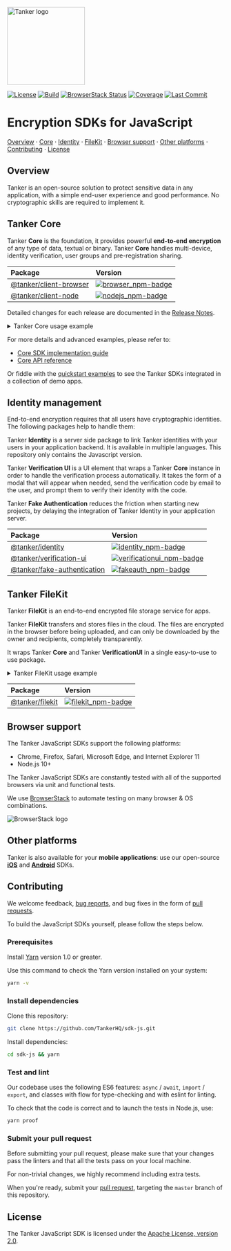 [license-badge]: https://img.shields.io/badge/License-Apache%202.0-blue.svg
[license-link]: https://opensource.org/licenses/Apache-2.0

[travis-badge]: https://img.shields.io/travis/TankerHQ/sdk-js/master.svg?label=Build
[travis-link]: https://travis-ci.org/TankerHQ/sdk-js

[codecov-badge]: https://img.shields.io/codecov/c/github/TankerHQ/sdk-js.svg?label=Coverage
[codecov-link]: https://codecov.io/gh/TankerHQ/sdk-js

[browserstack-badge]: https://www.browserstack.com/automate/badge.svg?badge_key=emFtQUNqYi9od0o0OU5sLzNQcnNWeGg2aFNMaVIzdUVNQmZoUWRUWC9zYz0tLUVBNTZVTXQ5bGNmVlVMYXZPeUFZTHc9PQ==--ab4016ef79dd30d494dfdf6b09c7810219cae0e1
[browserstack-link]: https://www.browserstack.com/automate/public-build/emFtQUNqYi9od0o0OU5sLzNQcnNWeGg2aFNMaVIzdUVNQmZoUWRUWC9zYz0tLUVBNTZVTXQ5bGNmVlVMYXZPeUFZTHc9PQ==--ab4016ef79dd30d494dfdf6b09c7810219cae0e1

[last-commit-badge]: https://img.shields.io/github/last-commit/TankerHQ/sdk-js.svg?label=Last%20commit&logo=github
[last-commit-link]: https://github.com/TankerHQ/sdk-js/commits/master

[browser_npm-badge]: https://img.shields.io/npm/v/@tanker/client-browser.svg
[browser_npm-link]: https://npmjs.com/package/@tanker/client-browser

[nodejs_npm-badge]: https://img.shields.io/npm/v/@tanker/client-node.svg
[nodejs_npm-link]: https://npmjs.com/package/@tanker/client-node

[identity_npm-badge]: https://img.shields.io/npm/v/@tanker/identity.svg
[identity_npm-link]: https://npmjs.com/package/@tanker/identity

[fakeauth_npm-badge]: https://img.shields.io/npm/v/@tanker/fake-authentication.svg
[fakeauth_npm-link]: https://npmjs.com/package/@tanker/fake-authentication

[filekit_npm-badge]: https://img.shields.io/npm/v/@tanker/filekit.svg
[filekit_npm-link]: https://npmjs.com/package/@tanker/filekit

[verificationui_npm-badge]: https://img.shields.io/npm/v/@tanker/verification-ui.svg
[verificationui_npm-link]: https://npmjs.com/package/@tanker/verification-ui

<a href="#readme"><img src="./src/public/tanker.png" alt="Tanker logo" width="180" /></a>

[![License][license-badge]][license-link]
[![Build][travis-badge]][travis-link]
[![BrowserStack Status][browserstack-badge]][browserstack-link]
[![Coverage][codecov-badge]][codecov-link]
[![Last Commit][last-commit-badge]][last-commit-link]

# Encryption SDKs for JavaScript

[Overview](#overview) · [Core](#tanker-core) · [Identity](#identity-management) · [FileKit](#tanker-filekit) · [Browser support](#browser-support) · [Other platforms](#other-platforms) · [Contributing](#contributing) · [License](#license)

## Overview

Tanker is an open-source solution to protect sensitive data in any application, with a simple end-user experience and good performance. No cryptographic skills are required to implement it.

## Tanker Core

Tanker **Core** is the foundation, it provides powerful **end-to-end encryption** of any type of data, textual or binary. Tanker **Core** handles multi-device, identity verification, user groups and pre-registration sharing.

| Package | Version |
|:--------|:--------|
| [@tanker/client-browser][browser_npm-link] | [![browser_npm-badge]][browser_npm-link] |
| [@tanker/client-node][nodejs_npm-link]    | [![nodejs_npm-badge]][nodejs_npm-link]   |

Detailed changes for each release are documented in the [Release Notes](https://github.com/TankerHQ/sdk-js/releases).

<details><summary>Tanker Core usage example</summary>

The Core SDK takes care of all the difficult cryptography in the background, leaving you with simple high-level APIs:

```javascript
import { Tanker } from '@tanker/client-browser';

// Initialize the isolated Tanker environment within your application
const tanker = new Tanker({ appId: '...' });

// Start a session with the user's cryptographic identity
await tanker.start(aliceIdentity);

// Encrypt data and share it with separate recipients or groups
const encryptedMessage = await tanker.encrypt(
  "It's a secret to everybody",
  { shareWithUsers: [bobIdentity] }
);

// Decrypt data (or throw if not a legitimate recipient)
const message = await tanker.decrypt(encryptedMessage);
```

The Core SDK automatically handles complex key exchanges, cryptographic operations, and identity verification for you.
</details>

For more details and advanced examples, please refer to:

* [Core SDK implementation guide](https://docs.tanker.io/latest/guide/basic-concepts/)
* [Core API reference](https://docs.tanker.io/latest/api/tanker/)

Or fiddle with the [quickstart examples](https://github.com/TankerHQ/quickstart-examples) to see the Tanker SDKs integrated in a collection of demo apps.

## Identity management

End-to-end encryption requires that all users have cryptographic identities. The following packages help to handle them:

Tanker **Identity** is a server side package to link Tanker identities with your users in your application backend.
It is available in multiple languages. This repository only contains the Javascript version.

Tanker **Verification UI** is a UI element that wraps a Tanker **Core** instance in order to handle the verification process automatically. It takes the form of a modal that will appear when needed, send the verification code by email to the user, and prompt them to verify their identity with the code.

Tanker **Fake Authentication** reduces the friction when starting new projects, by delaying the integration of Tanker Identity in your application server.

| Package | Version |
|:--------|:--------|
| [@tanker/identity][identity_npm-link]    | [![identity_npm-badge]][identity_npm-link]   |
| [@tanker/verification-ui][verificationui_npm-link]    | [![verificationui_npm-badge]][verificationui_npm-link]   |
| [@tanker/fake-authentication][fakeauth_npm-link]    | [![fakeauth_npm-badge]][fakeauth_npm-link]   |

## Tanker FileKit

Tanker **FileKit** is an end-to-end encrypted file storage service for apps.

Tanker **FileKit** transfers and stores files in the cloud. The files are encrypted in the browser before being uploaded, and can only be downloaded by the owner and recipients, completely transparently.

It wraps Tanker **Core** and Tanker **VerificationUI** in a single easy-to-use to use package.

<details><summary>Tanker FileKit usage example</summary>

This is a simple example using FileKit:

```javascript
import FileKit from '@tanker/filekit';

const fileKit = new FileKit({ appId });

// Retrieve the tanker identities from your server (or use FakeAuthentication, see below)
const email = 'alice@example.com';
const tankerIdentity = await yourServer.authenticate(email);

// Start a FileKit session:
//   * a verification UI will be automatically displayed if needed
//   * when start() resolves, the FileKit session is ready
await fileKit.start(email, { identity: tankerIdentity });

// Encrypt the clear file locally and upload it to the cloud:
const fileId = await fileKit.upload(file, { shareWithUsers, shareWithGroups });

// Download, decrypt, and save a file to disk
await fileKit.downloadToDisk(fileId);

// Download, decrypt, and get a File object
const file = await fileKit.download(fileId);
```

</details>

| Package | Version |
|:--------|:--------|
| [@tanker/filekit][filekit_npm-link]    | [![filekit_npm-badge]][filekit_npm-link]   |

## Browser support

The Tanker JavaScript SDKs support the following platforms:

* Chrome, Firefox, Safari, Microsoft Edge, and Internet Explorer 11
* Node.js 10+

The Tanker JavaScript SDKs are constantly tested with all of the supported browsers via unit and functional tests.

We use [BrowserStack](https://www.browserstack.com/) to automate testing on many browser & OS combinations.

<img src="./src/public/browserstack.png" alt="BrowserStack logo">

## Other platforms

Tanker is also available for your **mobile applications**: use our open-source **[iOS](https://github.com/TankerHQ/sdk-ios)** and **[Android](https://github.com/TankerHQ/sdk-android)** SDKs.

## Contributing

We welcome feedback, [bug reports](https://github.com/TankerHQ/sdk-js/issues), and bug fixes in the form of [pull requests](https://github.com/TankerHQ/sdk-js/pulls).

To build the JavaScript SDKs yourself, please follow the steps below.

### Prerequisites

Install [Yarn](https://yarnpkg.com/en/docs/install) version 1.0 or greater.

Use this command to check the Yarn version installed on your system:
```bash
yarn -v
```

### Install dependencies

Clone this repository:
```bash
git clone https://github.com/TankerHQ/sdk-js.git
```

Install dependencies:
```bash
cd sdk-js && yarn
```

### Test and lint

Our codebase uses the following ES6 features: `async` / `await`, `import` / `export`, and classes with flow for type-checking and with eslint for linting.

To check that the code is correct and to launch the tests in Node.js, use:

```bash
yarn proof
```

### Submit your pull request

Before submitting your pull request, please make sure that your changes pass the linters and that all the tests pass on your local machine.

For non-trivial changes, we highly recommend including extra tests.

When you're ready, submit your [pull request](https://github.com/TankerHQ/sdk-js/pulls), targeting the `master` branch of this repository.

## License

The Tanker JavaScript SDK is licensed under the [Apache License, version 2.0](http://www.apache.org/licenses/LICENSE-2.0).
